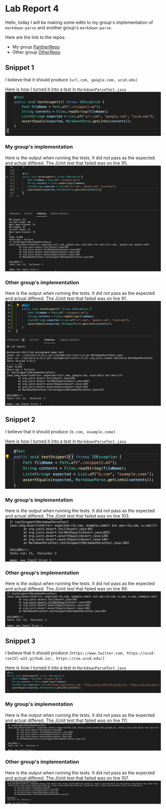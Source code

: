# Lab Report 4
Hello, today I will be making some edits to my group's implementation of `markdown-parse` and another group's `markdown-parse`.

Here are the link to the repos:
- My group [PantherRepo](https://github.com/AnniePhan02/CSE15L-Panther)
- Other group [OtherRepo](https://github.com/ShashankVenkatramani/markdown-parse/)


## Snippet 1
I believe that it should produce `[url.com, google.com, ucsd.edu]`

Here is how I turned it into a test in `MarkdownParseTest.java`
![Image](lab4.1.png)

### My group's implementation
Here is the output when running the tests. It did not pass as the expected and actual differed. The JUnit test that failed was on line 95.
![Image](lab4.2.png)

### Other group's implementation
Here is the output when running the tests. It did not pass as the expected and actual differed. The JUnit test that failed was on line 91.
![Image](lab4.3.png)


## Snippet 2
I believe that it should produce `[b.com, example.come]`

Here is how I turned it into a test in `MarkdownParseTest.java`
![Image](lab4.4.png)

### My group's implementation
Here is the output when running the tests. It did not pass as the expected and actual differed. The JUnit test that failed was on line 103.
![Image](lab4.5.png)

### Other group's implementation
Here is the output when running the tests. It did not pass as the expected and actual differed. The JUnit test that failed was on line 99.
![Image](lab4.6.png)

## Snippet 3
I believe that it should produce `[https://www.twitter.com, https://ucsd-cse15l-w22.github.io/, https://cse.ucsd.edu/]`

Here is how I turned it into a test in `MarkdownParseTest.java`
![Image](lab4.7.png)

### My group's implementation
Here is the output when running the tests. It did not pass as the expected and actual differed. The JUnit test that failed was on line 111.
![Image](lab4.8.png)

### Other group's implementation
Here is the output when running the tests. It did not pass as the expected and actual differed. The JUnit test that failed was on line 107.
![Image](lab4.9.png)
